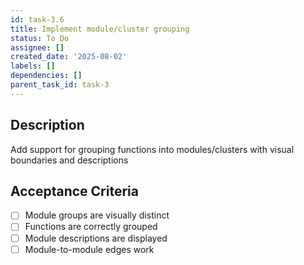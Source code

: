 ```yaml
---
id: task-3.6
title: Implement module/cluster grouping
status: To Do
assignee: []
created_date: '2025-08-02'
labels: []
dependencies: []
parent_task_id: task-3
---
```


## Description

Add support for grouping functions into modules/clusters with visual boundaries and descriptions

## Acceptance Criteria

- [ ] Module groups are visually distinct
- [ ] Functions are correctly grouped
- [ ] Module descriptions are displayed
- [ ] Module-to-module edges work
